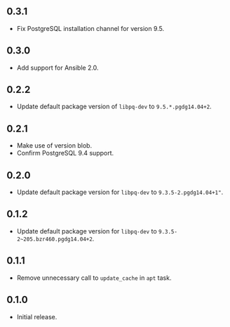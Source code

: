 ## 0.3.1

- Fix PostgreSQL installation channel for version 9.5.

## 0.3.0

- Add support for Ansible 2.0.

## 0.2.2

- Update default package version of `libpq-dev` to `9.5.*.pgdg14.04+2`.

## 0.2.1

- Make use of version blob.
- Confirm PostgreSQL 9.4 support.

## 0.2.0

- Update default package version for `libpq-dev` to `9.3.5-2.pgdg14.04+1"`.

## 0.1.2

- Update default package version for `libpq-dev` to `9.3.5-2~205.bzr460.pgdg14.04+2`.

## 0.1.1

- Remove unnecessary call to `update_cache` in `apt` task.

## 0.1.0

- Initial release.
